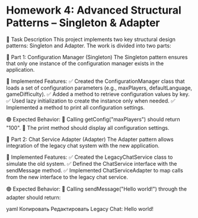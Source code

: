 # Homework 4: Advanced Structural Patterns – Singleton & Adapter

📝 Task Description
This project implements two key structural design patterns: Singleton and Adapter. The work is divided into two parts:

🔹 Part 1: Configuration Manager (Singleton)
The Singleton pattern ensures that only one instance of the configuration manager exists in the application.

🔧 Implemented Features:
✅ Created the ConfigurationManager class that loads a set of configuration parameters (e.g., maxPlayers, defaultLanguage, gameDifficulty).
✅ Added a method to retrieve configuration values by key.
✅ Used lazy initialization to create the instance only when needed.
✅ Implemented a method to print all configuration settings.

🟢 Expected Behavior:
🔹 Calling getConfig("maxPlayers") should return "100".
🔹 The print method should display all configuration settings.

🔹 Part 2: Chat Service Adapter (Adapter)
The Adapter pattern allows integration of the legacy chat system with the new application.

🔧 Implemented Features:
✅ Created the LegacyChatService class to simulate the old system.
✅ Defined the ChatService interface with the sendMessage method.
✅ Implemented ChatServiceAdapter to map calls from the new interface to the legacy chat service.

🟢 Expected Behavior:
🔹 Calling sendMessage("Hello world!") through the adapter should return:

yaml
Копировать
Редактировать
Legacy Chat: Hello world!  
